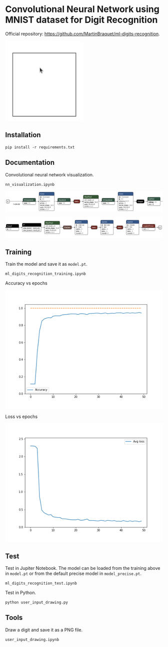 # Convolutional Neural Network using MNIST dataset for Digit Recognition

Official repository: https://github.com/MartinBraquet/ml-digits-recognition.

![Alt Text](https://github.com/MartinBraquet/ml-digits-recognition/blob/main/demo.gif)

## Installation

```
pip install -r requirements.txt
```

## Documentation

Convolutional neural network visualization.

```
nn_visualization.ipynb
```

![Alt Text](https://github.com/MartinBraquet/ml-digits-recognition/blob/main/nn1.png)

![Alt Text](https://github.com/MartinBraquet/ml-digits-recognition/blob/main/nn2.png)

## Training

Train the model and save it as `model.pt`.

```
ml_digits_recognition_training.ipynb
```

Accuracy vs epochs

![Alt Text](https://github.com/MartinBraquet/ml-digits-recognition/blob/main/accuracy.png)

Loss vs epochs

![Alt Text](https://github.com/MartinBraquet/ml-digits-recognition/blob/main/loss.png)

## Test

Test in Jupiter Notebook. The model can be loaded from the training above in `model.pt` or from the 
default precise model in `model_precise.pt`.

```
ml_digits_recognition_test.ipynb
```

Test in Python.

```
python user_input_drawing.py
```

## Tools

Draw a digit and save it as a PNG file.

```
user_input_drawing.ipynb
```
